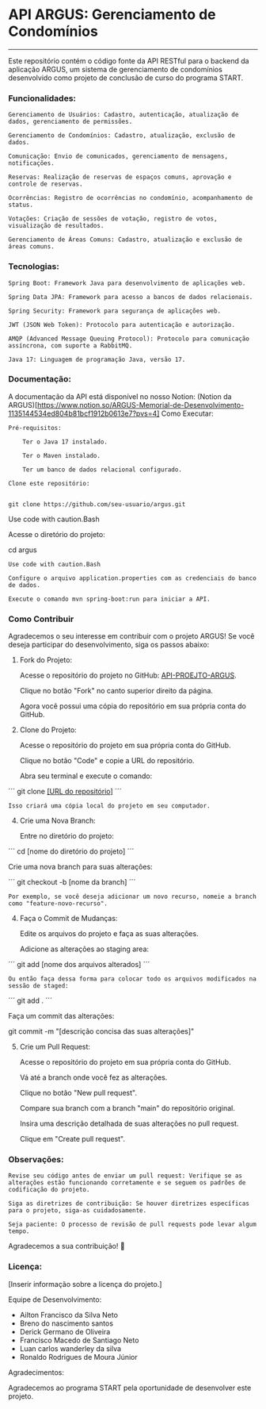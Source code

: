 # API ARGUS: Gerenciamento de Condomínios
---------------------------------------------------------------------------------------------------------------------------------------------------------------------------------------------------------

Este repositório contém o código fonte da API RESTful para o backend da aplicação ARGUS, um sistema de gerenciamento de condomínios desenvolvido como projeto de conclusão de curso do programa START.

### Funcionalidades:

    Gerenciamento de Usuários: Cadastro, autenticação, atualização de dados, gerenciamento de permissões.

    Gerenciamento de Condomínios: Cadastro, atualização, exclusão de dados.

    Comunicação: Envio de comunicados, gerenciamento de mensagens, notificações.

    Reservas: Realização de reservas de espaços comuns, aprovação e controle de reservas.

    Ocorrências: Registro de ocorrências no condomínio, acompanhamento de status.

    Votações: Criação de sessões de votação, registro de votos, visualização de resultados.

    Gerenciamento de Áreas Comuns: Cadastro, atualização e exclusão de áreas comuns.

### Tecnologias:

    Spring Boot: Framework Java para desenvolvimento de aplicações web.

    Spring Data JPA: Framework para acesso a bancos de dados relacionais.

    Spring Security: Framework para segurança de aplicações web.

    JWT (JSON Web Token): Protocolo para autenticação e autorização.

    AMQP (Advanced Message Queuing Protocol): Protocolo para comunicação assíncrona, com suporte a RabbitMQ.

    Java 17: Linguagem de programação Java, versão 17.

### Documentação:

A documentação da API está disponível no nosso Notion: (Notion da ARGUS)[https://www.notion.so/ARGUS-Memorial-de-Desenvolvimento-1135144534ed804b81bcf1912b0613e7?pvs=4]
Como Executar:

    Pré-requisitos:

        Ter o Java 17 instalado.

        Ter o Maven instalado.

        Ter um banco de dados relacional configurado.

    Clone este repositório:

          
    git clone https://github.com/seu-usuario/argus.git

        

Use code with caution.Bash

Acesse o diretório do projeto:

      
cd argus

    

    Use code with caution.Bash

    Configure o arquivo application.properties com as credenciais do banco de dados.

    Execute o comando mvn spring-boot:run para iniciar a API.

### Como Contribuir

Agradecemos o seu interesse em contribuir com o projeto ARGUS! Se você deseja participar do desenvolvimento, siga os passos abaixo:

1. Fork do Projeto:

    Acesse o repositório do projeto no GitHub: [API-PROEJTO-ARGUS](https://github.com/ProjetoARGUS/API_ARGUS/).

    Clique no botão "Fork" no canto superior direito da página.

    Agora você possui uma cópia do repositório em sua própria conta do GitHub.

2. Clone do Projeto:

    Acesse o repositório do projeto em sua própria conta do GitHub.

    Clique no botão "Code" e copie a URL do repositório.

    Abra seu terminal e execute o comando:
   
´´´
    git clone [[URL do repositório]](https://github.com/ProjetoARGUS/API_ARGUS/)
´´´

    Isso criará uma cópia local do projeto em seu computador.

4. Crie uma Nova Branch:

    Entre no diretório do projeto:

´´´
    cd [nome do diretório do projeto]
´´´

Crie uma nova branch para suas alterações:

´´´
git checkout -b [nome da branch]
´´´
    

    Por exemplo, se você deseja adicionar um novo recurso, nomeie a branch como "feature-novo-recurso".

4. Faça o Commit de Mudanças:

    Edite os arquivos do projeto e faça as suas alterações.

    Adicione as alterações ao staging area:

´´´
    git add [nome dos arquivos alterados]
´´´

    Ou então faça dessa forma para colocar todo os arquivos modificados na sessão de staged:

´´´
    git add .
´´´

Faça um commit das alterações:

      
git commit -m "[descrição concisa das suas alterações]"

    

   

5. Crie um Pull Request:

    Acesse o repositório do projeto em sua própria conta do GitHub.

    Vá até a branch onde você fez as alterações.

    Clique no botão "New pull request".

    Compare sua branch com a branch "main" do repositório original.

    Insira uma descrição detalhada de suas alterações no pull request.

    Clique em "Create pull request".

### Observações:

    Revise seu código antes de enviar um pull request: Verifique se as alterações estão funcionando corretamente e se seguem os padrões de codificação do projeto.

    Siga as diretrizes de contribuição: Se houver diretrizes específicas para o projeto, siga-as cuidadosamente.

    Seja paciente: O processo de revisão de pull requests pode levar algum tempo.

Agradecemos a sua contribuição! 🎉

### Licença:

[Inserir informação sobre a licença do projeto.]

Equipe de Desenvolvimento:

- Ailton Francisco da Silva Neto
- Breno do nascimento santos 
- Derick Germano de Oliveira
- Francisco Macedo de Santiago Neto
- Luan carlos wanderley da silva 
- Ronaldo Rodrigues de Moura Júnior


Agradecimentos:

Agradecemos ao programa START pela oportunidade de desenvolver este projeto.
